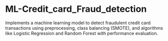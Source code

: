 # ML-Credit_card_Fraud_detection
Implements a machine learning model to detect fraudulent credit card transactions using preprocessing, class balancing (SMOTE), and algorithms like Logistic Regression and Random Forest with performance evaluation.
